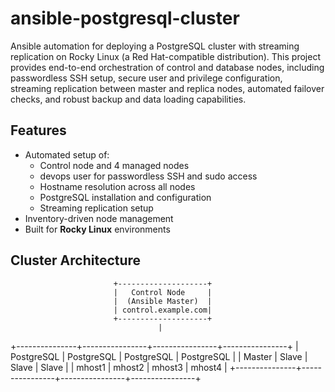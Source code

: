 # ansible-postgresql-cluster
Ansible automation for deploying a PostgreSQL cluster with streaming replication on Rocky Linux (a Red Hat-compatible distribution). This project provides end-to-end orchestration of control and database nodes, including passwordless SSH setup, secure user and privilege configuration, streaming replication between master and replica nodes, automated failover checks, and robust backup and data loading capabilities.

## Features
- Automated setup of:
  - Control node and 4 managed nodes
  - devops user for passwordless SSH and sudo access
  - Hostname resolution across all nodes
  - PostgreSQL installation and configuration
  - Streaming replication setup
- Inventory-driven node management
- Built for **Rocky Linux** environments

## Cluster Architecture
                           +--------------------+
                           |   Control Node     |
                           |  (Ansible Master)  |
                           | control.example.com|
                           +--------------------+
                                     |
+---------------+----------------+----------------+----------------+
|  PostgreSQL   |  PostgreSQL    |  PostgreSQL    |  PostgreSQL    |
|   Master      |   Slave        |   Slave        |   Slave        |
|   mhost1      |   mhost2       |   mhost3       |   mhost4       |
+---------------+----------------+----------------+----------------+
